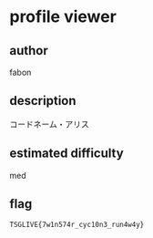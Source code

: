# profile viewer

## author

fabon

## description

コードネーム・アリス

## estimated difficulty

med

## flag

`TSGLIVE{7w1n574r_cyc10n3_run4w4y}`
